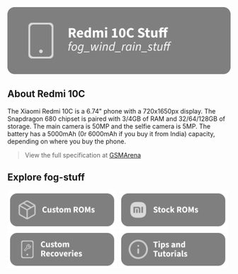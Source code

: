 [![header](/assets/Title.svg)](https://github.com/Loominagit/fog-stuff/)

## About Redmi 10C
The Xiaomi Redmi 10C is a 6.74" phone with a 720x1650px display. The Snapdragon 680 chipset is paired with 3/4GB of RAM and 32/64/128GB of storage. The main camera is 50MP and the selfie camera is 5MP. The battery has a 5000mAh (0r 6000mAh if you buy it from India) capacity, depending on where you buy the phone.
> View the full specification at [GSMArena](https://www.gsmarena.com/xiaomi_redmi_10c-11418.php)

## Explore fog-stuff
<a href="/custom_rom/README.md"><img src="/assets/Custom-ROMS.svg" alt="Check out the custom ROM section!" width="49%" height="49%"></a> <a href="https://xiaomifirmwareupdater.com/miui/fog/"><img src="/assets/MIUI.svg" alt="Download the stock ROM here!" width="49%" height="49%"></a>
<a href="/custom_recovery/README.md"><img src="/assets/Custom-Recovery.svg" alt="Check out the custom recovery section!" width="49%" height="49%"></a> <img src="/assets/Tutorials.svg" alt="Ever feel lost? Check out the tutorials!" width="49%" height="49%">
